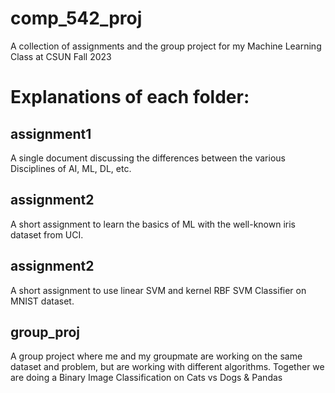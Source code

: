 # comp_542_proj

A collection of assignments and the group project for my Machine Learning Class at CSUN Fall 2023

# Explanations of each folder:

## assignment1

A single document discussing the differences between the various Disciplines of AI, ML, DL, etc.

## assignment2

A short assignment to learn the basics of ML with the well-known iris dataset from UCI.

## assignment2

A short assignment to use linear SVM and kernel RBF SVM Classifier on MNIST dataset.

## group_proj

A group project where me and my groupmate are working on the same dataset and problem, but are working with different algorithms.
Together we are doing a Binary Image Classification on Cats vs Dogs & Pandas